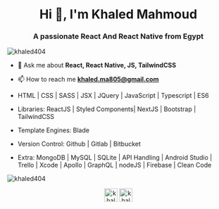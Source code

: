 <h1 align="center">Hi 👋, I'm Khaled Mahmoud</h1>
<h3 align="center">A passionate React And React Native from Egypt</h3>

<p align="left"> <img src="https://komarev.com/ghpvc/?username=khaled404" alt="khaled404" /> </p>

- 💬 Ask me about **React, React Native, JS, TailwindCSS**

- 📫 How to reach me **khaled.ma805@gmail.com**

- HTML | CSS | SASS | JSX | JQuery | JavaScript | Typescript | ES6
- Libraries:  ReactJS | Styled Components| NextJS | Bootstrap | TailwindCSS
- Template Engines: Blade 
- Version Control: Github | Gitlab | Bitbucket
- Extra: MongoDB | MySQL | SQLite | API Handling | Android Studio | Trello | Xcode | Apollo | GraphQL | nodeJS | Firebase | Clean Code 

<img align="center" src="https://github-readme-stats.vercel.app/api?username=khaled404&show_icons=true" alt="khaled404" />

<p align="center">
<a href="https://www.linkedin.com/in/khaled404/" target="blank"><img align="center" src="https://cdn.jsdelivr.net/npm/simple-icons@3.0.1/icons/linkedin.svg" alt="khaled404" height="30" width="30" /></a>
<a href="https://fb.com/khaledMahmoud404" target="blank"><img align="center" src="https://cdn.jsdelivr.net/npm/simple-icons@3.0.1/icons/facebook.svg" alt="khaledMahmoud404" height="30" width="30" /></a>
</p>
